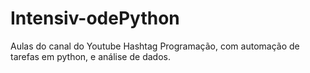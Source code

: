 # Intensiv-odePython
Aulas do canal do Youtube Hashtag Programação, com automação de tarefas em python, e análise de dados. 
